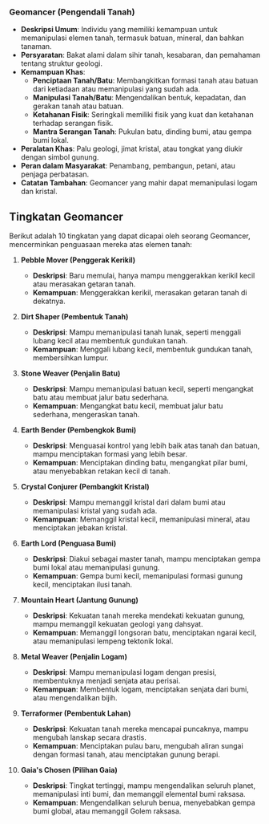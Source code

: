 ### Geomancer (Pengendali Tanah)

*   **Deskripsi Umum**: Individu yang memiliki kemampuan untuk memanipulasi elemen tanah, termasuk batuan, mineral, dan bahkan tanaman.
*   **Persyaratan**: Bakat alami dalam sihir tanah, kesabaran, dan pemahaman tentang struktur geologi.
*   **Kemampuan Khas**:
    *   **Penciptaan Tanah/Batu**: Membangkitkan formasi tanah atau batuan dari ketiadaan atau memanipulasi yang sudah ada.
    *   **Manipulasi Tanah/Batu**: Mengendalikan bentuk, kepadatan, dan gerakan tanah atau batuan.
    *   **Ketahanan Fisik**: Seringkali memiliki fisik yang kuat dan ketahanan terhadap serangan fisik.
    *   **Mantra Serangan Tanah**: Pukulan batu, dinding bumi, atau gempa bumi lokal.
*   **Peralatan Khas**: Palu geologi, jimat kristal, atau tongkat yang diukir dengan simbol gunung.
*   **Peran dalam Masyarakat**: Penambang, pembangun, petani, atau penjaga perbatasan.
*   **Catatan Tambahan**: Geomancer yang mahir dapat memanipulasi logam dan kristal.

## Tingkatan Geomancer

Berikut adalah 10 tingkatan yang dapat dicapai oleh seorang Geomancer, mencerminkan penguasaan mereka atas elemen tanah:

1.  **Pebble Mover (Penggerak Kerikil)**
    *   **Deskripsi**: Baru memulai, hanya mampu menggerakkan kerikil kecil atau merasakan getaran tanah.
    *   **Kemampuan**: Menggerakkan kerikil, merasakan getaran tanah di dekatnya.

2.  **Dirt Shaper (Pembentuk Tanah)**
    *   **Deskripsi**: Mampu memanipulasi tanah lunak, seperti menggali lubang kecil atau membentuk gundukan tanah.
    *   **Kemampuan**: Menggali lubang kecil, membentuk gundukan tanah, membersihkan lumpur.

3.  **Stone Weaver (Penjalin Batu)**
    *   **Deskripsi**: Mampu memanipulasi batuan kecil, seperti mengangkat batu atau membuat jalur batu sederhana.
    *   **Kemampuan**: Mengangkat batu kecil, membuat jalur batu sederhana, mengeraskan tanah.

4.  **Earth Bender (Pembengkok Bumi)**
    *   **Deskripsi**: Menguasai kontrol yang lebih baik atas tanah dan batuan, mampu menciptakan formasi yang lebih besar.
    *   **Kemampuan**: Menciptakan dinding batu, mengangkat pilar bumi, atau menyebabkan retakan kecil di tanah.

5.  **Crystal Conjurer (Pembangkit Kristal)**
    *   **Deskripsi**: Mampu memanggil kristal dari dalam bumi atau memanipulasi kristal yang sudah ada.
    *   **Kemampuan**: Memanggil kristal kecil, memanipulasi mineral, atau menciptakan jebakan kristal.

6.  **Earth Lord (Penguasa Bumi)**
    *   **Deskripsi**: Diakui sebagai master tanah, mampu menciptakan gempa bumi lokal atau memanipulasi gunung.
    *   **Kemampuan**: Gempa bumi kecil, memanipulasi formasi gunung kecil, menciptakan ilusi tanah.

7.  **Mountain Heart (Jantung Gunung)**
    *   **Deskripsi**: Kekuatan tanah mereka mendekati kekuatan gunung, mampu memanggil kekuatan geologi yang dahsyat.
    *   **Kemampuan**: Memanggil longsoran batu, menciptakan ngarai kecil, atau memanipulasi lempeng tektonik lokal.

8.  **Metal Weaver (Penjalin Logam)**
    *   **Deskripsi**: Mampu memanipulasi logam dengan presisi, membentuknya menjadi senjata atau perisai.
    *   **Kemampuan**: Membentuk logam, menciptakan senjata dari bumi, atau mengendalikan bijih.

9.  **Terraformer (Pembentuk Lahan)**
    *   **Deskripsi**: Kekuatan tanah mereka mencapai puncaknya, mampu mengubah lanskap secara drastis.
    *   **Kemampuan**: Menciptakan pulau baru, mengubah aliran sungai dengan formasi tanah, atau menciptakan gunung berapi.

10. **Gaia's Chosen (Pilihan Gaia)**
    *   **Deskripsi**: Tingkat tertinggi, mampu mengendalikan seluruh planet, memanipulasi inti bumi, dan memanggil elemental bumi raksasa.
    *   **Kemampuan**: Mengendalikan seluruh benua, menyebabkan gempa bumi global, atau memanggil Golem raksasa.
